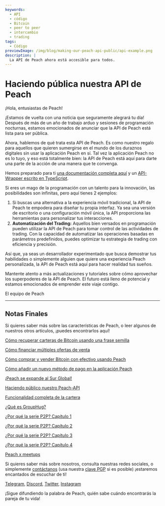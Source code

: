 ```yaml
---
keywords:
  - API
  - código
  - Bitcoin
  - peer to peer
  - intercambio
  - trading
tags:
  - Código
previewImage: /img/blog/making-our-peach-api-public/api-example.png
description: |
  La API de Peach ahora está accesible para todos.
---
```


# Haciendo pública nuestra API de Peach

¡Hola, entusiastas de Peach!

¡Estamos de vuelta con una noticia que seguramente alegrará tu día! Después de más de un año de trabajo arduo y sesiones de programación nocturnas, estamos emocionados de anunciar que la API de Peach está lista para ser pública.

Ahora, hablemos de qué trata esta API de Peach. Es como nuestro regalo para aquellos que quieren sumergirse en el mundo de los duraznos digitales sin usar la aplicación Peach en sí. Tal vez la aplicación Peach no es lo tuyo, y eso está totalmente bien: la API de Peach está aquí para darte una parte de la acción de una manera que te convenga.

Hemos preparado para ti [una documentación completa aquí](https://docs.peachbitcoin.com/#introduction) y un [API-Wrapper escrito en TypeScript](https://github.com/Peach2Peach/peach-api-ts).

Si eres un mago de la programación con un talento para la innovación, las posibilidades son infinitas, pero aquí tienes 2 ejemplos:

1. Si buscas una alternativa a la experiencia móvil tradicional, la API de Peach te empodera para diseñar tu propia interfaz. Ya sea una versión de escritorio o una configuración móvil única, la API proporciona las herramientas para personalizar tus interacciones.
2. **Automatización del Trading:** Aquellos bien versados en programación pueden utilizar la API de Peach para tomar control de las actividades de trading. Con la capacidad de automatizar las operaciones basadas en parámetros predefinidos, puedes optimizar tu estrategia de trading con eficiencia y precisión.

Así que, ya seas un desarrollador experimentado que busca demostrar tus habilidades o simplemente alguien que quiere una experiencia Peach personalizada, la API de Peach está aquí para hacer realidad tus sueños.

Mantente atento a más actualizaciones y tutoriales sobre cómo aprovechar los superpoderes de la API de Peach. El futuro está lleno de potencial y estamos emocionados de emprender este viaje contigo.

El equipo de Peach

---

## Notas Finales

Si quieres saber más sobre las características de Peach, o leer algunos de nuestros otros artículos, ¡puedes encontrarlos aquí!

[Cómo recuperar carteras de Bitcoin usando una frase semilla](https://peachbitcoin.com/es/blog/how-to-restore-peach-wallet/)

[Cómo financiar múltiples ofertas de venta](https://peachbitcoin.com/es/blog/funding-multiple-sell-offers/)

[Cómo comprar y vender Bitcoin con efectivo usando Peach](https://peachbitcoin.com/es/blog/how-to-buy-and-sell-bitcoin-with-cash-using-peach/)

[Cómo añadir un nuevo método de pago en la aplicación Peach](https://peachbitcoin.com/es/blog/how-to-add-a-payment-method/)

[¡Peach se expande al Sur Global!](https://peachbitcoin.com/es/blog/peach-expands-to-the-global-south/)

[Haciendo público nuestro Peach-API](https://peachbitcoin.com/es/blog/making-our-peach-api-public/)

[Funcionalidad completa de la cartera](https://peachbitcoin.com/es/blog/full-wallet-functionality/)

[¿Qué es GroupHug?](https://peachbitcoin.com/es/blog/group-hug/)

[¿Por qué la serie P2P? Capítulo 1](https://peachbitcoin.com/es/blog/why-p2p-chapter-1/)

[¿Por qué la serie P2P? Capítulo 2](https://peachbitcoin.com/es/blog/why-p2p-chapter-2/)

[¿Por qué la serie P2P? Capítulo 3](https://peachbitcoin.com/es/blog/why-p2p-chapter-3-circular-economies/)

[¿Por qué la serie P2P? Capítulo 4](https://peachbitcoin.com/es/blog/why-p2p-chapter-4-chains-of-trust/)

[Peach x meetups](https://peachbitcoin.com/es/blog/peach-for-meetups/)

Si quieres saber más sobre nosotros, consulta nuestras redes sociales, o simplemente [contáctanos](mailto:hello@peachbitcoin.com) (usa nuestra [clave PGP](https://keys.openpgp.org/vks/v1/by-fingerprint/48339A19645E2E53488E0E5479E1B270FACD1BD2) si es posible) ¡estaremos encantados de escuchar de ti!

[Telegram](https://t.me/+GkOW1J-ixBBkZWRk), [Discord](https://discord.gg/ypeHz3SW54), [Twitter](https://twitter.com/peachbitcoin), [Instagram](https://instagram.com/peachbitcoin)

¡Sigue difundiendo la palabra de Peach, quién sabe cuándo encontrarás la pareja de tu vida!
